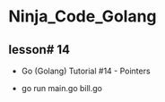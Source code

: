 # Ninja_Code_Golang

## lesson# 14

- Go (Golang) Tutorial #14 - Pointers

* go run main.go bill.go
